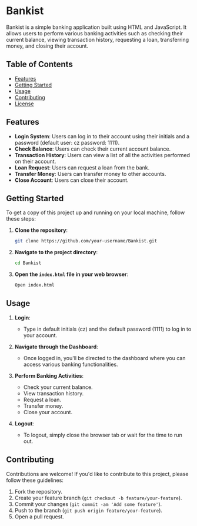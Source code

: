 # Bankist

Bankist is a simple banking application built using HTML and JavaScript. It allows users to perform various banking activities such as checking their current balance, viewing transaction history, requesting a loan, transferring money, and closing their account.

## Table of Contents

- [Features](#features)
- [Getting Started](#getting-started)
- [Usage](#usage)
- [Contributing](#contributing)
- [License](#license)

## Features

- **Login System**: Users can log in to their account using their initials and a password (default user: cz password: 1111).
- **Check Balance**: Users can check their current account balance.
- **Transaction History**: Users can view a list of all the activities performed on their account.
- **Loan Request**: Users can request a loan from the bank.
- **Transfer Money**: Users can transfer money to other accounts.
- **Close Account**: Users can close their account.

## Getting Started

To get a copy of this project up and running on your local machine, follow these steps:

1. **Clone the repository**:

   ```bash
   git clone https://github.com/your-username/Bankist.git
   ```

2. **Navigate to the project directory**:

   ```bash
   cd Bankist
   ```

3. **Open the `index.html` file in your web browser**:
   ```bash
   Open index.html
   ```

## Usage

1. **Login**:

   - Type in default initials (cz) and the default password (1111) to log in to your account.

2. **Navigate through the Dashboard**:

   - Once logged in, you'll be directed to the dashboard where you can access various banking functionalities.

3. **Perform Banking Activities**:

   - Check your current balance.
   - View transaction history.
   - Request a loan.
   - Transfer money.
   - Close your account.

4. **Logout**:
   - To logout, simply close the browser tab or wait for the time to run out.

## Contributing

Contributions are welcome! If you'd like to contribute to this project, please follow these guidelines:

1. Fork the repository.
2. Create your feature branch (`git checkout -b feature/your-feature`).
3. Commit your changes (`git commit -am 'Add some feature'`).
4. Push to the branch (`git push origin feature/your-feature`).
5. Open a pull request.
